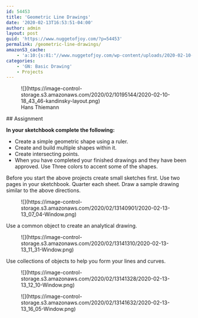 ```yaml
---
id: 54453
title: 'Geometric Line Drawings'
date: '2020-02-13T16:53:51-04:00'
author: admin
layout: post
guid: 'https://www.nuggetofjoy.com/?p=54453'
permalink: /geometric-line-drawings/
amazonS3_cache:
    - 'a:10:{s:81:"//www.nuggetofjoy.com/wp-content/uploads/2020-02-10-18_43_46-kandinsky-layout.png";a:2:{s:2:"id";i:54424;s:11:"source_type";s:13:"media-library";}s:98:"//image-control-storage.s3.amazonaws.com/2020/02/10195144/2020-02-10-18_43_46-kandinsky-layout.png";a:2:{s:2:"id";i:54424;s:11:"source_type";s:13:"media-library";}s:71:"//www.nuggetofjoy.com/wp-content/uploads/2020-02-13-13_07_04-Window.png";a:2:{s:2:"id";i:54457;s:11:"source_type";s:13:"media-library";}s:88:"//image-control-storage.s3.amazonaws.com/2020/02/13140901/2020-02-13-13_07_04-Window.png";a:2:{s:2:"id";i:54457;s:11:"source_type";s:13:"media-library";}s:71:"//www.nuggetofjoy.com/wp-content/uploads/2020-02-13-13_11_31-Window.png";a:2:{s:2:"id";i:54459;s:11:"source_type";s:13:"media-library";}s:88:"//image-control-storage.s3.amazonaws.com/2020/02/13141310/2020-02-13-13_11_31-Window.png";a:2:{s:2:"id";i:54459;s:11:"source_type";s:13:"media-library";}s:71:"//www.nuggetofjoy.com/wp-content/uploads/2020-02-13-13_12_10-Window.png";a:2:{s:2:"id";i:54460;s:11:"source_type";s:13:"media-library";}s:88:"//image-control-storage.s3.amazonaws.com/2020/02/13141328/2020-02-13-13_12_10-Window.png";a:2:{s:2:"id";i:54460;s:11:"source_type";s:13:"media-library";}s:71:"//www.nuggetofjoy.com/wp-content/uploads/2020-02-13-13_16_05-Window.png";a:2:{s:2:"id";i:54462;s:11:"source_type";s:13:"media-library";}s:88:"//image-control-storage.s3.amazonaws.com/2020/02/13141632/2020-02-13-13_16_05-Window.png";a:2:{s:2:"id";i:54462;s:11:"source_type";s:13:"media-library";}}'
categories:
    - 'GN: Basic Drawing'
    - Projects
---
```


<div class="wp-block-image"><figure class="aligncenter size-large">![](https://image-control-storage.s3.amazonaws.com/2020/02/10195144/2020-02-10-18_43_46-kandinsky-layout.png)<figcaption>Hans Thiemann</figcaption></figure></div>## Assignment

**In your sketchbook complete the following:**

- Create a simple geometric shape using a ruler.
- Create and build multiple shapes within it.
- Create intersecting points.
- When you have completed your finished drawings and they have been approved. Use Three colors to accent some of the shapes.

Before you start the above projects create small sketches first. Use two pages in your sketchbook. Quarter each sheet. Draw a sample drawing similar to the above directions.

<div class="wp-block-image"><figure class="aligncenter size-large">![](https://image-control-storage.s3.amazonaws.com/2020/02/13140901/2020-02-13-13_07_04-Window.png)</figure></div>Use a common object to create an analytical drawing.

<figure class="wp-block-image size-large">![](https://image-control-storage.s3.amazonaws.com/2020/02/13141310/2020-02-13-13_11_31-Window.png)</figure>Use collections of objects to help you form your lines and curves.

<div class="wp-block-image"><figure class="aligncenter size-large">![](https://image-control-storage.s3.amazonaws.com/2020/02/13141328/2020-02-13-13_12_10-Window.png)</figure></div><div class="wp-block-image"><figure class="aligncenter size-large">![](https://image-control-storage.s3.amazonaws.com/2020/02/13141632/2020-02-13-13_16_05-Window.png)</figure></div>